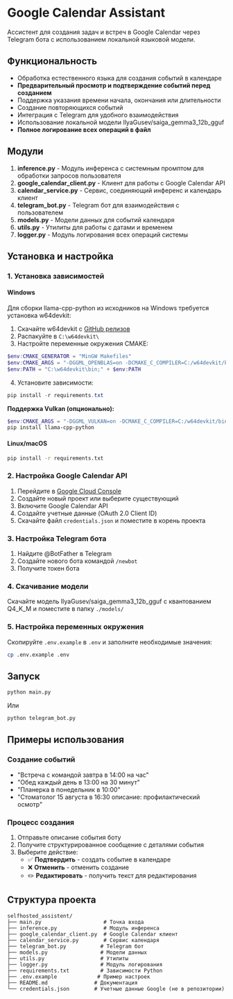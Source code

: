 # Google Calendar Assistant

Ассистент для создания задач и встреч в Google Calendar через Telegram бота с использованием локальной языковой модели.

## Функциональность

- Обработка естественного языка для создания событий в календаре
- **Предварительный просмотр и подтверждение событий перед созданием**
- Поддержка указания времени начала, окончания или длительности
- Создание повторяющихся событий
- Интеграция с Telegram для удобного взаимодействия
- Использование локальной модели IlyaGusev/saiga_gemma3_12b_gguf
- **Полное логирование всех операций в файл**

## Модули

1. **inference.py** - Модуль инференса с системным промптом для обработки запросов пользователя
2. **google_calendar_client.py** - Клиент для работы с Google Calendar API
3. **calendar_service.py** - Сервис, соединяющий инференс и календарь клиент
4. **telegram_bot.py** - Telegram бот для взаимодействия с пользователем
5. **models.py** - Модели данных для событий календаря
6. **utils.py** - Утилиты для работы с датами и временем
7. **logger.py** - Модуль логирования всех операций системы

## Установка и настройка

### 1. Установка зависимостей

#### Windows

Для сборки llama-cpp-python из исходников на Windows требуется установка w64devkit:

1. Скачайте w64devkit с [GitHub релизов](https://github.com/skeeto/w64devkit/releases)
2. Распакуйте в `C:\w64devkit\`
3. Настройте переменные окружения CMAKE:

```powershell
$env:CMAKE_GENERATOR = "MinGW Makefiles"
$env:CMAKE_ARGS = "-DGGML_OPENBLAS=on -DCMAKE_C_COMPILER=C:/w64devkit/bin/gcc.exe -DCMAKE_CXX_COMPILER=C:/w64devkit/bin/g++.exe -DCMAKE_MAKE_PROGRAM=C:/w64devkit/bin/mingw32-make.exe"
$env:PATH = "C:\w64devkit\bin;" + $env:PATH
```

4. Установите зависимости:

```powershell
pip install -r requirements.txt
```

**Поддержка Vulkan (опционально):**
```powershell
$env:CMAKE_ARGS = "-DGGML_VULKAN=on -DCMAKE_C_COMPILER=C:/w64devkit/bin/gcc.exe -DCMAKE_CXX_COMPILER=C:/w64devkit/bin/g++.exe -DCMAKE_MAKE_PROGRAM=C:/w64devkit/bin/mingw32-make.exe"
pip install llama-cpp-python
```

#### Linux/macOS

```bash
pip install -r requirements.txt
```

### 2. Настройка Google Calendar API

1. Перейдите в [Google Cloud Console](https://console.cloud.google.com/)
2. Создайте новый проект или выберите существующий
3. Включите Google Calendar API
4. Создайте учетные данные (OAuth 2.0 Client ID)
5. Скачайте файл `credentials.json` и поместите в корень проекта

### 3. Настройка Telegram бота

1. Найдите @BotFather в Telegram
2. Создайте нового бота командой `/newbot`
3. Получите токен бота

### 4. Скачивание модели

Скачайте модель IlyaGusev/saiga_gemma3_12b_gguf с квантованием Q4_K_M и поместите в папку `./models/`

### 5. Настройка переменных окружения

Скопируйте `.env.example` в `.env` и заполните необходимые значения:

```bash
cp .env.example .env
```

## Запуск

```bash
python main.py
```

Или

```bash
python telegram_bot.py
```

## Примеры использования

### Создание событий
- "Встреча с командой завтра в 14:00 на час"
- "Обед каждый день в 13:00 на 30 минут" 
- "Планерка в понедельник в 10:00"
- "Стоматолог 15 августа в 16:30 описание: профилактический осмотр"

### Процесс создания
1. Отправьте описание события боту
2. Получите структурированное сообщение с деталями события
3. Выберите действие:
   - ✅ **Подтвердить** - создать событие в календаре
   - ❌ **Отменить** - отменить создание
   - ✏️ **Редактировать** - получить текст для редактирования

## Структура проекта

```
selfhosted_assistent/
├── main.py                    # Точка входа
├── inference.py               # Модуль инференса
├── google_calendar_client.py  # Google Calendar клиент
├── calendar_service.py        # Сервис календаря
├── telegram_bot.py           # Telegram бот
├── models.py                 # Модели данных
├── utils.py                  # Утилиты
├── logger.py                 # Модуль логирования
├── requirements.txt          # Зависимости Python
├── .env.example             # Пример настроек
├── README.md               # Документация
└── credentials.json        # Учетные данные Google (не в репозитории)
```